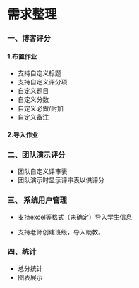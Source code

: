 # 需求整理

### 一、博客评分

#### 1.布置作业

- 支持自定义标题
 - 支持自定义评分项
  - 自定义题目
  - 自定义分数
  - 自定义必做/附加
  - 自定义备注

#### 2.导入作业



### 二、团队演示评分

- 团队自定义评审表
- 团队演示时显示评审表以供评分



### 三、 系统用户管理

- 支持excel等格式（未确定）导入学生信息

- 支持老师创建班级，导入助教。



### 四、统计

- 总分统计
- 图表展示
